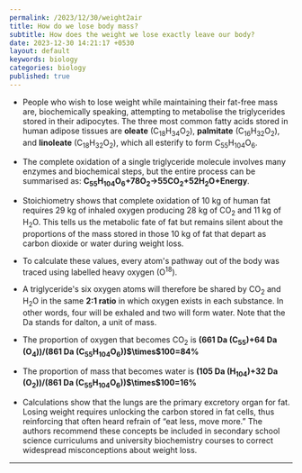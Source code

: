 ```yaml
---
permalink: /2023/12/30/weight2air
title: How do we lose body mass?
subtitle: How does the weight we lose exactly leave our body?
date: 2023-12-30 14:21:17 +0530
layout: default
keywords: biology
categories: biology
published: true
---
```


<ul>
<li>
<p>People who wish to lose weight while maintaining their fat-free mass are,
biochemically speaking, attempting
to metabolise the triglycerides stored in their adipocytes. The three most
common fatty acids stored in human adipose tissues are
<strong>oleate</strong>
(C<sub>18</sub>H<sub>34</sub>O<sub>2</sub>), <strong>palmitate</strong>
(C<sub>16</sub>H<sub>32</sub>O<sub>2</sub>), and <strong>linoleate</strong>
(C<sub>18</sub>H<sub>32</sub>O<sub>2</sub>), which all esterify to form
C<sub>55</sub>H<sub>104</sub>O<sub>6</sub>.
</p>
</li>
<li>
<p>The complete oxidation of a single triglyceride molecule involves many
enzymes and biochemical steps, but the
entire process can be summarised as:
<strong>C<sub>55</sub>H<sub>104</sub>O<sub>6</sub>+78O<sub>2</sub>→55CO<sub>2</sub>+52H<sub>2</sub>O+Energy</strong>.
</p>
</li>
<li>
<p>Stoichiometry shows that complete oxidation of 10 kg of human fat requires 29
kg of inhaled oxygen producing
28 kg of CO<sub>2</sub> and 11 kg of H<sub>2</sub>O. This tells us the
metabolic fate of fat but remains
silent about the proportions of the mass stored in those 10 kg of fat that
depart as carbon dioxide or water
during weight loss.</p>
</li>
<li>
<p>To calculate these values, every atom's pathway out of the body was traced
using labelled heavy oxygen
(O<sup>18</sup>).</p>
</li>
<li>
<p>A triglyceride's six oxygen atoms will therefore be shared by CO<sub>2</sub>
and H<sub>2</sub>O in the same
<strong>2:1 ratio</strong> in which oxygen exists in each substance. In
other words, four will be exhaled
and two will form water. Note that the Da stands for dalton, a unit of mass.
</p>
</li>
</ul>
<ul>
<li>
<p>The proportion of oxygen that becomes CO<sub>2</sub> is <strong>(661 Da
(C<sub>55</sub>)+64 Da
(O<sub>4</sub>))/(861 Da
(C<sub>55</sub>H<sub>104</sub>O<sub>6</sub>))$\times$100=84%</strong>
</p>
</li>
<li>
<p>The proportion of mass that becomes water is <strong>(105 Da
(H<sub>104</sub>)+32 Da (O<sub>2</sub>))/(861 Da
(C<sub>55</sub>H<sub>104</sub>O<sub>6</sub>))$\times$100=16%</strong>
</p>
</li>
</ul>
<ul>
<li>
<p>Calculations show that the lungs are the primary excretory organ for fat.
Losing weight requires unlocking
the carbon stored in fat cells, thus reinforcing that often heard refrain of
“eat less, move more.” The authors recommend these concepts be included in
secondary school science
curriculums and university
biochemistry courses to correct widespread misconceptions about weight loss.
</p>
</li>
</ul>

---
